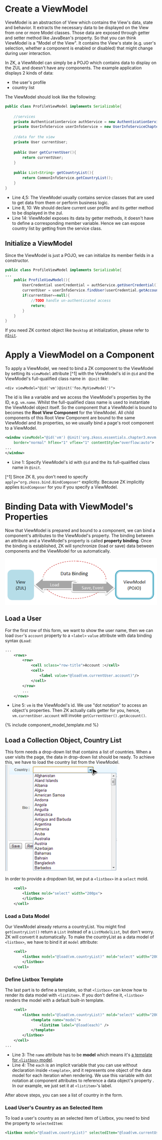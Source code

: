 # Create a ViewModel
ViewModel is an abstraction of View which contains the View's data,
state and behavior. It extracts the necessary data to be displayed on
the View from one or more Model classes. Those data are exposed through
getter and setter method like JavaBean's property. So that you can think ViewModel is  a
"Model of the View". It contains the View's state (e.g. user's
selection, whether a component is enabled or disabled) that might change
during user interaction.

In ZK, a ViewModel can simply be a POJO which contains data to display
on the ZUL and doesn't have any components. The example application
displays 2 kinds of data:
* the user's profile
* country list

The ViewModel should look like the following:
``` java
public class ProfileViewModel implements Serializable{

    //services
    private AuthenticationService authService = new AuthenticationServiceChapter3Impl();
    private UserInfoService userInfoService = new UserInfoServiceChapter3Impl();

    //data for the view
    private User currentUser;

    public User getCurrentUser(){
        return currentUser;
    }

    public List<String> getCountryList(){
        return CommonInfoService.getCountryList();
    }
}
```

-   Line 4,5: The ViewModel usually contains service classes that are
    used to get data from them or perform business logic.
-   Line 8, 10: We should declare current user profile and its
    getter method to be displayed in the zul.
-   Line 14: ViewModel exposes its data by getter methods, it doesn't
    have to define a corresponding member variable. Hence we can expose
    country list by getting from the service class.


## Initialize a ViewModel

Since the ViewModel is just a POJO, we can initialize its member fields in a constructor.
``` java
public class ProfileViewModel implements Serializable{
...
    public ProfileViewModel(){
		UserCredential userCredential = authService.getUserCredential();
		currentUser = userInfoService.findUser(userCredential.getAccount());
		if(currentUser==null){
			//TODO handle un-authenticated access
			return;
		}
	}
}    
```

If you need ZK context object like `Desktop` at initialization, please refer to [`@Init`](http://books.zkoss.org/zk-mvvm-book/8.0/advanced/parameters.html).

# Apply a ViewModel on a Component

To apply a ViewModel, we need to bind a ZK component to the ViewModel by setting its `viewModel` attribute [^1]
with the ViewModel's id in `@id`  and the ViewModel's full-qualified
class name in ` @init` like:

    <div viewModel="@id('vm')@init('foo.MyViewModel')">

The id is like a variable and we access the ViewModel's
properties by the ID, e.g. `vm.name`. Whilst the full-qualified class name is used to instantiate the ViewModel object itself. So the component that a ViewModel is bound to becomes the **Root View Component** for the ViewModel. All child components of this Root View Component are bound to the same ViewModel and its properties, so we usually bind a page's root component to a ViewModel.


``` xml
<window viewModel="@id('vm') @init('org.zkoss.essentials.chapter3.mvvm.ProfileViewModel')"
    border="normal" hflex="1" vflex="1" contentStyle="overflow:auto">
...
</window>
```
-   Line 1: Specify ViewModel's id with ` @id ` and the its
    full-qualified class name in ` @init `.


[^1] Since ZK 8, you don't need to specify
`apply="org.zkoss.bind.BindComposer"` explicitly. Because ZK implicitly applies `BindComposer` for you if you specify a ViewModel.


# Binding Data with ViewModel's Properties

Now that ViewModel is prepared and bound to a component, we can bind a
component's attributes to the ViewModel's property. The binding between
an attribute and a ViewModel's property is called **property binding**.
Once the binding is established, ZK will synchronize (load or save)
data between components and the ViewModel for us automatically.

![ ](/zk_essentials/images/ze-Mvvm-databinding-role.png)


## Load a User
For the first row of this form, we want to show the user name, then we can load `User`'s `account` property to a `<label>` `value` attribute with data binding syntax `@Load`:
``` xml
...
    <rows>
        <row>
            <cell sclass="row-title">Account :</cell>
            <cell>
                <label value="@load(vm.currentUser.account)"/>
            </cell>
        </row>
        ...
    </rows>    
```
* Line 5: `vm` is the ViewModel's id. We use "dot notation" to access an object's properties. Then ZK actually calls getter for you, hence, `vm.currentUser.account` will invoke `getCurrentUser().getAccount()`.


{% include component_model_template.md %}

## Load a Collection Object, Country List
This form needs a drop-down list that contains a list of countries. When a user visits the page, the data in drop-down list should be ready. To achieve this, we have to load the country list from the ViewModel.
![ ](/zk_essentials/images/ze-ch5-collection.png)

In order to provide a dropdown list, we put a `<listbox>` in a `select` mold.
 ``` xml
     <cell>
         <listbox mold="select" width="200px">
         </listbox>
     </cell>
 ```

### Load a Data Model
Our ViewModel already returns a countryList. You might find `getCountryList()` return a `List` instead of a `ListModelList`, but don't worry. ZK will convert it automatically. To make the countryList as a data model of `<listbox>`, we have to bind it at `model` attribute:

``` xml
    <cell>
        <listbox model="@load(vm.countryList)" mold="select" width="200px">
        </listbox>
    </cell>
```

### Define Listbox Template
The last part is to define a template, so that `<listbox>` can know how to render its data model with `<listitem>`. If you don't define it, `<listbox>` renders the model with a default built-in template.

``` xml
    <cell>
        <listbox model="@load(vm.countryList)" mold="select" width="200px">
            <template name="model">
                <listitem label="@load(each)" />
            </template>
        </listbox>
    </cell>
...
```
- Line 3: The `name` attribute has to be **model** which means it's  [a template for `<listbox>` model](https://www.zkoss.org/wiki/ZK%20Developer's%20Reference/MVC/View/Template/Listbox%20Template).
-   Line 4: The `each` is an implicit variable that you can use
    without declaration inside `<template>`, and it represents one object of the data model for each iteration when rendering. We use
    this variable with dot notation at component attributes to reference a data object's property . In our example, we just set it at `<listitem>`'s label.

After above steps, you can see a list of country in the form.


### Load User's Country as an Selected Item
To load a user's country as an selected item of Listbox, you need to bind the property to `selectedItem`:
```xml
<listbox model="@load(vm.countryList)" selectedItem="@load(vm.currentUser.country)" mold="select" width="200px">
```
